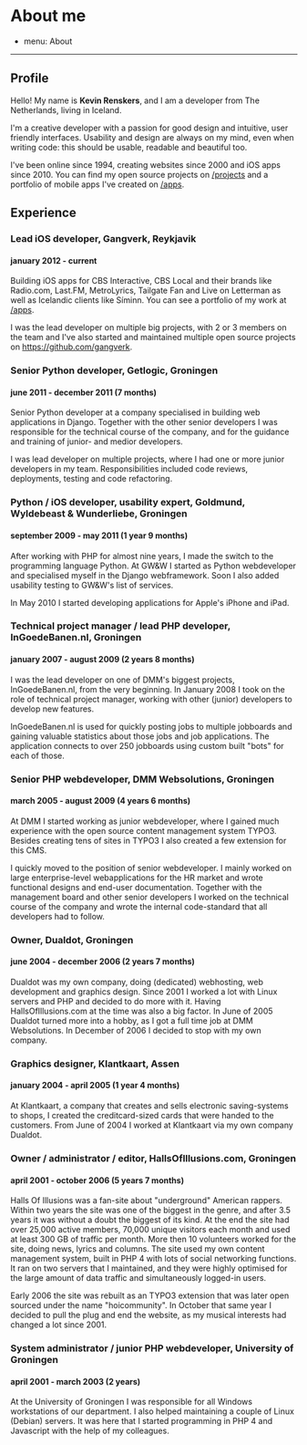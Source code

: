 # About me
- menu: About
---------------------

## Profile
Hello! My name is **Kevin Renskers**, and I am a developer from The Netherlands, living in Iceland.

I'm a creative developer with a passion for good design and intuitive, user friendly interfaces. Usability and design are always on my mind, even when writing code: this should be usable, readable and beautiful too. 

I've been online since 1994, creating websites since 2000 and iOS apps since 2010. You can find my open source projects on [/projects][projects] and a portfolio of mobile apps I've created on [/apps][apps].

## Experience

### Lead iOS developer, Gangverk, Reykjavik
#### january 2012 - current
Building iOS apps for CBS Interactive, CBS Local and their brands like Radio.com, Last.FM, MetroLyrics, Tailgate Fan and Live on Letterman as well as Icelandic clients like Síminn. You can see a portfolio of my work at [/apps][apps].

I was the lead developer on multiple big projects, with 2 or 3 members on the team and I've also started and maintained multiple open source projects on https://github.com/gangverk.

### Senior Python developer, Getlogic, Groningen
#### june 2011 - december 2011 (7 months)
Senior Python developer at a company specialised in building web applications in Django. Together with the other senior developers I was responsible for the technical course of the company, and for the guidance and training of junior- and medior developers.

I was lead developer on multiple projects, where I had one or more junior developers in my team. Responsibilities included code reviews, deployments, testing and code refactoring.

### Python / iOS developer, usability expert, Goldmund, Wyldebeast & Wunderliebe, Groningen
#### september 2009 - may 2011 (1 year 9 months)
After working with PHP for almost nine years, I made the switch to the programming language Python. At GW&W I started as Python webdeveloper and specialised myself in the Django webframework. Soon I also added usability testing to GW&W's list of services.

In May 2010 I started developing applications for Apple's iPhone and iPad.

### Technical project manager / lead PHP developer, InGoedeBanen.nl, Groningen
#### january 2007 - august 2009 (2 years 8 months)
I was the lead developer on one of DMM's biggest projects, InGoedeBanen.nl, from the very beginning. In January 2008 I took on the role of technical project manager, working with other (junior) developers to develop new features.

InGoedeBanen.nl is used for quickly posting jobs to multiple jobboards and gaining valuable statistics about those jobs and job applications. The application connects to over 250 jobboards using custom built "bots" for each of those.


### Senior PHP webdeveloper, DMM Websolutions, Groningen
#### march 2005 - august 2009 (4 years 6 months)
At DMM I started working as junior webdeveloper, where I gained much experience with the open source content management system TYPO3. Besides creating tens of sites in TYPO3 I also created a few extension for this CMS.

I quickly moved to the position of senior webdeveloper. I mainly worked on large enterprise-level webapplications for the HR market and wrote functional designs and end-user documentation. Together with the management board and other senior developers I worked on the technical course of the company and wrote the internal code-standard that all developers had to follow.

### Owner, Dualdot, Groningen
#### june 2004 - december 2006 (2 years 7 months)
Dualdot was my own company, doing (dedicated) webhosting, web development and graphics design. Since 2001 I worked a lot with Linux servers and PHP and decided to do more with it. Having HallsOfIllusions.com at the time was also a big factor. In June of 2005 Dualdot turned more into a hobby, as I got a full time job at DMM Websolutions. In December of 2006 I decided to stop with my own company.

### Graphics designer, Klantkaart, Assen
#### january 2004 - april 2005 (1 year 4 months)
At Klantkaart, a company that creates and sells electronic saving-systems to shops, I created the creditcard-sized cards that were handed to the customers. From June of 2004 I worked at Klantkaart via my own company Dualdot.

### Owner / administrator / editor, HallsOfIllusions.com, Groningen
#### april 2001 - october 2006 (5 years 7 months)
Halls Of Illusions was a fan-site about "underground" American rappers. Within two years the site was one of the biggest in the genre, and after 3.5 years it was without a doubt the biggest of its kind. At the end the site had over 25,000 active members, 70,000 unique visitors each month and used at least 300 GB of traffic per month. More then 10 volunteers worked for the site, doing news, lyrics and columns. The site used my own content management system, built in PHP 4 with lots of social networking functions. It ran on two servers that I maintained, and they were highly optimised for the large amount of data traffic and simultaneously logged-in users.

Early 2006 the site was rebuilt as an TYPO3 extension that was later open sourced under the name "hoicommunity". In October that same year I decided to pull the plug and end the website, as my musical interests had changed a lot since 2001.

### System administrator / junior PHP webdeveloper, University of Groningen
#### april 2001 - march 2003 (2 years)
At the University of Groningen I was responsible for all Windows workstations of our department. I also helped maintaining a couple of Linux (Debian) servers. It was here that I started programming in PHP 4 and Javascript with the help of my colleagues.

[projects]: /projects
[apps]: /apps